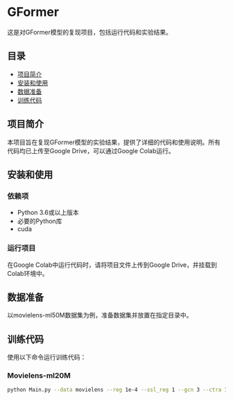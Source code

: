 # GFormer 

这是对GFormer模型的复现项目，包括运行代码和实验结果。

## 目录

- [项目简介](#项目简介)
- [安装和使用](#安装和使用)
- [数据准备](#数据准备)
- [训练代码](#训练代码)



## 项目简介

本项目旨在复现GFormer模型的实验结果，提供了详细的代码和使用说明。所有代码均已上传至Google Drive，可以通过Google Colab运行。

## 安装和使用

### 依赖项

- Python 3.6或以上版本
- 必要的Python库
- cuda

### 运行项目

在Google Colab中运行代码时，请将项目文件上传到Google Drive，并挂载到Colab环境中。

## 数据准备

以movielens-ml50M数据集为例，准备数据集并放置在指定目录中。

## 训练代码

使用以下命令运行训练代码：

### Movielens-ml20M


```bash
python Main.py --data movielens --reg 1e-4 --ssl_reg 1 --gcn 3 --ctra 1e-3 --b2 1 --pnn 1
```


